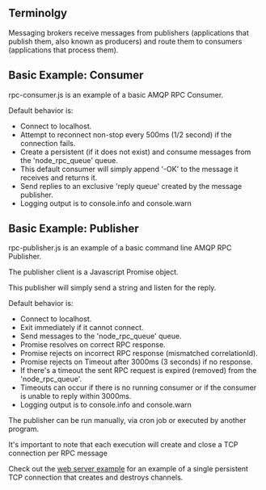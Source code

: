 ## Terminolgy

Messaging brokers receive messages from publishers (applications that publish them, also known as producers)
and route them to consumers (applications that process them).

## Basic Example: Consumer

rpc-consumer.js is an example of a basic AMQP RPC Consumer.

Default behavior is:

- Connect to localhost.
- Attempt to reconnect non-stop every 500ms (1/2 second) if the connection fails.
- Create a persistent (if it does not exist) and consume messages from the 'node_rpc_queue' queue.
- This default consumer will simply append '-OK' to the message it receives and returns it.
- Send replies to an exclusive 'reply queue' created by the message publisher.
- Logging output is to console.info and console.warn

## Basic Example: Publisher

rpc-publisher.js is an example of a basic command line AMQP RPC Publisher.

The publisher client is a Javascript Promise object.

This publisher will simply send a string and listen for the reply.

Default behavior is:

- Connect to localhost.
- Exit immediately if it cannot connect.
- Send messages to the 'node_rpc_queue' queue.
- Promise resolves on correct RPC response.
- Promise rejects on incorrect RPC response (mismatched correlationId).
- Promise rejects on Timeout after 3000ms (3 seconds) if no response.
- If there's a timeout the sent RPC request is expired (removed) from the 'node_rpc_queue'.
- Timeouts can occur if there is no running consumer or if the consumer is unable to reply within 3000ms.
- Logging output is to console.info and console.warn

The publisher can be run manually, via cron job or executed by another program.

It's important to note that each execution will create and close a TCP connection per RPC message

Check out the [web server example](koajs) for an example of a single persistent TCP connection that creates and destroys channels.
